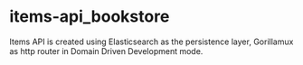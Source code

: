 # items-api_bookstore

Items API is created using Elasticsearch as the persistence layer, Gorillamux as http router in Domain Driven Development mode.
